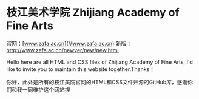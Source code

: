 # 枝江美术学院 Zhijiang Academy of Fine Arts

官网：[www.zafa.ac.cn](//www.zafa.ac.cn)
新版：http://www.zafa.ac.cn/newver/new/new.html

Hello here are all HTML and CSS files of Zhijiang Academy of Fine Arts, I'd like to invite you to maintain this website together.Thanks！

你好，此处是所有的枝江美院官网的HTML和CSS文件开源的GitHub库，感谢你们和我一同维护这个网站捏
